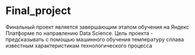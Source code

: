 # Final_project
Финальный проект является завершающим этапом обучения на Яндекс Платформе по направлению Data Science. Цель проекта - предсказывать с помощью машинного обучения температуру сплава известным характеристикам технологического процесса
